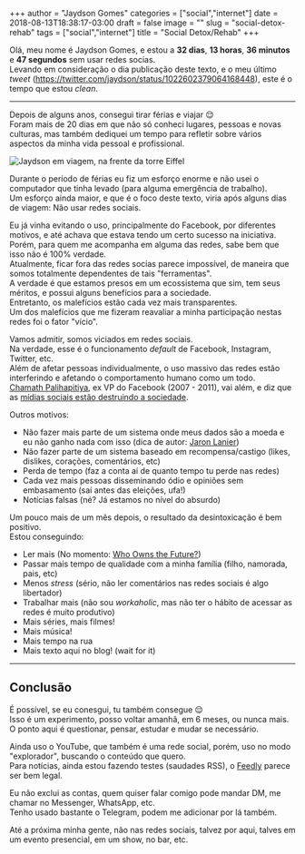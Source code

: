 +++
author = "Jaydson Gomes"
categories = ["social","internet"]
date = 2018-08-13T18:38:17-03:00
draft = false
image = ""
slug = "social-detox-rehab"
tags = ["social","internet"]
title = "Social Detox/Rehab"
+++

Olá, meu nome é Jaydson Gomes, e estou a **32 dias**, **13 horas**, **36 minutos** e **47 segundos** sem usar redes socias.  
Levando em consideração o dia publicação deste texto, e o meu último *tweet* (https://twitter.com/jaydson/status/1022602379064168448), este é o tempo que estou *clean*.  

___

Depois de alguns anos, consegui tirar férias e viajar 😌  
Foram mais de 20 dias em que não só conheci lugares, pessoas e novas culturas, mas também dediquei um tempo para refletir sobre vários aspectos da minha vida pessoal e profissional.  

![Jaydson em viagem, na frente da torre Eiffel](/images/2018/08/paris.jpg)  

Durante o período de férias eu fiz um esforço enorme e não usei o computador que tinha levado (para alguma emergência de trabalho).  
Um esforço ainda maior, e que é o foco deste texto, viria após alguns dias de viagem: Não usar redes sociais.  

Eu já vinha evitando o uso, principalmente do Facebook, por diferentes motivos, e até achava que estava tendo um certo sucesso na iniciativa.  
Porém, para quem me acompanha em alguma das redes, sabe bem que isso não é 100% verdade.  
Atualmente, ficar fora das redes socias parece impossível, de maneira que somos totalmente dependentes de tais "ferramentas".  
A verdade é que estamos presos em um ecossistema que sim, tem seus méritos, e possui alguns benefícios para a sociedade.  
Entretanto, os malefícios estão cada vez mais transparentes.  
Um dos malefícios que me fizeram reavaliar a minha participação nestas redes foi o fator "vício".  

Vamos admitir, somos viciados em redes sociais.  
Na verdade, esse é o funcionamento *default* de Facebook, Instagram, Twitter, etc.  
Além de afetar pessoas individualmente, o uso massivo das redes estão interferindo e afetando o comportamento humano como um todo.  
[Chamath Palihapitiya](https://en.wikipedia.org/wiki/Chamath_Palihapitiya), ex VP do Facebook (2007 - 2011), vai além, e diz que as [mídias sociais estão destruindo a sociedade](https://www.washingtonpost.com/news/the-switch/wp/2017/12/12/former-facebook-vp-says-social-media-is-destroying-society-with-dopamine-driven-feedback-loops/?utm_term=.cc12c7d0f1b5).  


Outros motivos:  

- Não fazer mais parte de um sistema onde meus dados são a moeda e eu não ganho nada com isso (dica de autor: [Jaron Lanier](https://en.wikipedia.org/wiki/Jaron_Lanier))
- Não fazer parte de um sistema baseado em recompensa/castigo (likes, dislikes, corações, comentários, etc)
- Perda de tempo (faz a conta aí de quanto tempo tu perde nas redes)
- Cada vez mais pessoas disseminando ódio e opiniões sem embasamento (saí antes das eleições, ufa!)
- Notícias falsas (né? Já estamos no nível do absurdo)

Um pouco mais de um mês depois, o resultado da desintoxicação é bem positivo.  
Estou conseguindo:  

- Ler mais (No momento: [Who Owns the Future?](https://www.goodreads.com/book/show/15802693-who-owns-the-future))
- Passar mais tempo de qualidade com a minha família (filho, namorada, pais, etc)
- Menos *stress* (sério, não ler comentários nas redes sociais é algo libertador)
- Trabalhar mais (não sou *workaholic*, mas não ter o hábito de acessar as redes é muito produtivo)
- Mais séries, mais filmes!
- Mais música!
- Mais tempo na rua
- Mais texto aqui no blog! (wait for it)

___

## Conclusão
É possível, se eu conesgui, tu também consegue 😌  
Isso é um experimento, posso voltar amanhã, em 6 meses, ou nunca mais.  
O ponto aqui é questionar, pensar, estudar e mudar se necessário.  

Ainda uso o YouTube, que também é uma rede social, porém, uso no modo "explorador", buscando o conteúdo que quero.  
Para notícias, ainda estou fazendo testes (saudades RSS), o [Feedly](https://feedly.com/) parece ser bem legal.  

Eu não exclui as contas, quem quiser falar comigo pode mandar DM, me chamar no Messenger, WhatsApp, etc.  
Tenho usado bastante o Telegram, podem me adicionar por lá também.

Até a próxima minha gente, não nas redes sociais, talvez por aqui, talves em um evento presencial, em um show, no bar, etc.


